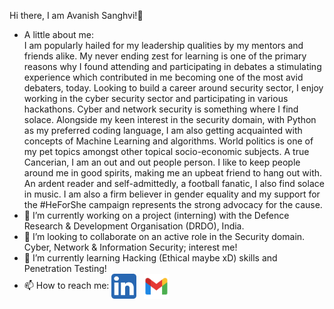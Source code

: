 Hi there, I am Avanish Sanghvi!👋   
- A little about me:   </br> I am popularly hailed for my leadership qualities by my mentors and friends alike. My never ending zest for learning is one of the primary reasons why I found attending and participating in debates a stimulating experience which contributed in me becoming one of the most avid debaters, today. Looking to build a career around security sector, I enjoy working in the cyber security sector and participating in various hackathons. Cyber and network security is something where I find solace. Alongside my keen interest in the security domain, with Python as my preferred coding language, I am also getting acquainted with concepts of Machine Learning and algorithms. World politics is one of my pet topics amongst other topical socio-economic subjects. A true Cancerian, I am an out and out people person. I like to keep people around me in good spirits, making me an upbeat friend to hang out with. An ardent reader and self-admittedly, a football fanatic, I also find solace in music. I am also a firm believer in gender equality and my support for the #HeForShe campaign represents the strong advocacy for the cause.   
- 🔭 I’m currently working on a project (interning) with the Defence Research & Development Organisation (DRDO), India.   
- 👯 I’m looking to collaborate on an active role in the Security domain. Cyber, Network & Information Security; interest me!   
- 🌱 I’m currently learning Hacking (Ethical maybe xD) skills and Penetration Testing!   
- 📫 How to reach me: 
<a href="https://www.linkedin.com/in/avanish-sanghvi-8ab276188/" target="blank"><img align="center" src="https://github.com/avanishsanghvi/social-media-icons-for-portfolio/blob/main/iconfinder_1_Linkedin_unofficial_colored_svg_5296501.svg" alt="https://www.linkedin.com/in/avanish-sanghvi-8ab276188/" height="40" width="40" /></a> &nbsp;     <a href="mailto:avanishsanghvi09@gmail.com?"><img align="center" src="https://github.com/avanishsanghvi/social-media-icons-for-portfolio/blob/main/iconfinder_google-gmail_7089163.svg" height="40" width="40" /></a>   
</br>

<!--
**avanishsanghvi/avanishsanghvi** is a ✨ _special_ ✨ repository because its `README.md` (this file) appears on your GitHub profile.

Here are some ideas to get you started:



- 🤔 I’m looking for help with ...
- 💬 Ask me about ...
- 😄 Pronouns: ...
- ⚡ Fun fact: ...
-->
